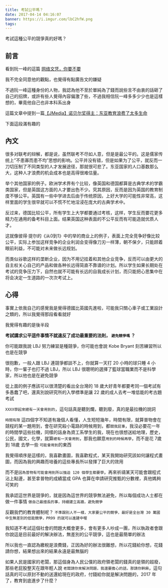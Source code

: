 ```yaml
---
title: 考試公平嗎？
date: 2017-04-14 04:16:07
banner: https://i.imgur.com/lbC2hfW.png
tags:
---
```


考試這種公平的競爭真的好嗎？

<!--more-->

## 前言

看到阮一峰的這篇 [网络文凭，你要不要](http://www.ruanyifeng.com/blog/2016/10/online_education.html)

我不完全同意他的觀點，也覺得有點廣告文的嫌疑

不過阮一峰這種身份的人物，我認為他不至於單純為了錢而說些言不由衷的話砸了自己的招牌，或許有些人覺得內容偏激了些，不過我相信阮一峰多多少少也是這樣想的，畢竟他自己也非本科系出身

這篇文章中提到一篇[【JMedia】诺贝尔奖得主：东亚教育浪费了太多生命](http://www.jiemian.com/article/887630.html)

下面這段滿有趣的

## 內文

很多对联考的辩解，都是说，虽然联考不尽如人意，但是是最公平的。这是儒家传统上”不患寡而患不均”思想的影响。公平并没有错，但是如果为了公平，就反而一刀切压制了不同类型的人才发展途径，那就很可悲了。东亚国家的人口基数那么大，这种人才浪费的机会成本也是高得很难估量。

举个其他国家的例子。欧洲学术界有个比较，像英国和德国都算是古典学术的学霸类国家，但是英国这方面的人才要出色不少。究其原因，反而是因为英国的教育制度不够公平。英国有一些中学进去后由于传统原因，上好大学的可能性非常高，这样里面的学生很早就可以不慌不忙地淫浸在庞大的古典学术中。

反过来，德国比较公平，所有学生上大学都要通过考核，这样，学生反而要花更多精力在通用的备考科目上面。结果英国这种表面的不公平反而有可能造就优质人才。

这就像彼得·提尔的《从0到1》中的举的商业上的例子，表面上完全竞争好像比较公平，实际上参加这样竞争的企业利润会变得像刀刃一样薄，朝不保夕，只能顾着眼前利益，不可能对未来做长远规划。

而类似谷歌这样的垄断企业，因为不用记挂着和其他企业竞争，反而可以由更大的自主权关心自己的产品和做各种长远得简直不靠谱的计划。所以学生如果长期处在考试的竞争压力下，自然也就不可能有长远的自我成长计划，而只能把心思集中在将会决定一生道路的一次次考试上。

## 心得

事實上依我自己的感覺我是覺得德國比英國先進啦，可能我只關心車子或工業設計之類的，所以我覺得那段看看就好

我覺得有趣的是後半段

**考試講求公平這件事情不就違反了成功最重要的法則， ``避免競爭嗎`` ？**

你可能跟我說 LBJ 努力練習是種競爭，你可能也會說 Kobe Bryant 刻苦練習所以也是在競爭

很抱歉，一般人跟 LBJ 連競爭都談不上，你就算一天打 20 小時的球只睡 4 小時，你一輩子也打不過 LBJ，所以 LBJ 很聰明的選擇了籃球當職業而不是科學家，所以他也是在避免競爭

從上面的例子應該可以很清楚的看出全台灣的 18 歲大好青年都要考同一個考試有多愚蠢了吧，還真別說研究所的入學標準是讓 22 歲的成人去考一堆低能的考古題考試

``XXXX學起來總有一天會用到的``，這句話真是聽到爛，聽到廢，真的是最拉機的說詞

``時間有限`` 這四個字不知道有幾個人看懂，人生短短幾年，時間有限，就算普物會在競程的某一題用到，會在研究殺小電路的時候用到，都``關我屁事``，我沒必要花一年的時間學這些拉機，同樣的話身為資工系學生的我，現在也很想送給地理，歷史，公民，國文，化學，就算``總有一天會用到``，那我也願意``用到的時候再學``，而不是花 7歲到 18歲 去學一些 ``可能會用到``的東西

我覺得順序是這樣的，我喜歡畫圖，我喜歡程式，某天我開始研究該如何讓程式畫圖，而因為我的興趣而培養的這些專長所以發揮了巨大的效用

而不是``因為普物有可能會用到所以強迫 120 個學生都要學``，再來祈禱某天可能會跟程式沾上點邊，甚至拿普物的成績當成 GPA 也算在申請研究推甄的分數裡，真他媽夠可笑的


我承認這世界是競爭的，就是因為這世界的競爭無法避免，所以每個成功人士都在做一件事情 ``做自己最擅長的事，持續建立高牆，避免競爭``

反觀我們的教育體制呢？ ``不準跟別人不一樣，大家要公平的競爭，最好是全台灣 30 萬國中生無差別的低能競爭，PR99 的就可以進建中喔``

我知道不考試這個社會的問題大概會更多，會有更多人吵成一團，所以執政者會跟你說這是目前最好的解決辦法，無差別的公平競爭，這也是最簡單的辦法

所以我也一直認為繳稅是浪費錢，正因為好的辦法很難想，所以花錢給你想，花錢請你想，結果想出來的結果永遠是最無腦的

如果人民是國家的老闆，那這個身為人民公僕的政府領老闆的錢真的是領的超廢，那些老屁股整天在跟年輕人說 ``老闆請你來解決問題，我還要擔心的話，那請你幹麻``，這句話真的可以原封不動的送還給現在的政府，付錢給你就是解決問題的，2017 年了，教育到底進步了什麼？


